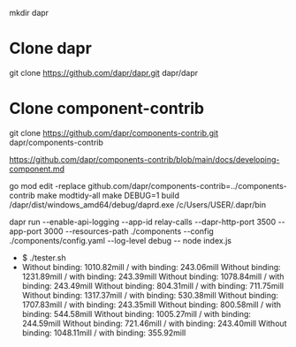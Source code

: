 mkdir dapr

# Clone dapr
git clone https://github.com/dapr/dapr.git dapr/dapr

# Clone component-contrib
git clone https://github.com/dapr/components-contrib.git dapr/components-contrib

https://github.com/dapr/components-contrib/blob/main/docs/developing-component.md

go mod edit -replace github.com/dapr/components-contrib=../components-contrib
make modtidy-all
make DEBUG=1 build
/dapr/dist/windows_amd64/debug/daprd.exe /c/Users/USER/.dapr/bin 


dapr run --enable-api-logging  --app-id relay-calls  --dapr-http-port 3500 --app-port 3000 --resources-path ./components --config ./components/config.yaml --log-level debug  -- node index.js


- $ ./tester.sh
- Without binding: 1010.82mill / with binding: 243.06mill
Without binding: 1231.89mill / with binding: 243.39mill
Without binding: 1078.84mill / with binding: 243.49mill
Without binding: 804.31mill / with binding: 711.75mill
Without binding: 1317.37mill / with binding: 530.38mill
Without binding: 1707.83mill / with binding: 243.35mill
Without binding: 800.58mill / with binding: 544.58mill
Without binding: 1005.27mill / with binding: 244.59mill
Without binding: 721.46mill / with binding: 243.40mill
Without binding: 1048.11mill / with binding: 355.92mill
